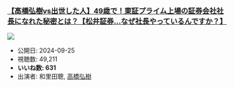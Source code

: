 ### [【高橋弘樹vs出世した人】49歳で！東証プライム上場の証券会社社長になれた秘密とは？【松井証券…なぜ社長やっているんですか？】](https://www.youtube.com/watch?v=wb_wSMAhsf8)
[![](https://img.youtube.com/vi/wb_wSMAhsf8/sddefault.jpg)](https://www.youtube.com/watch?v=wb_wSMAhsf8)
-   公開日: 2024-09-25
-   視聴数: 49,211
-   **いいね数: 631**
-   出演者: 和里田聰, [高橋弘樹](/rehacq_fan/people/高橋弘樹 "wikilink")
